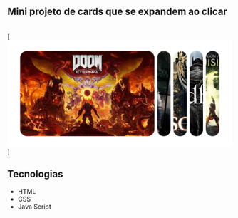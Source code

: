 ## Mini projeto de cards que se expandem ao clicar
<br>
[<img src="projeto.png">]

## Tecnologias
- HTML
- CSS
- Java Script
